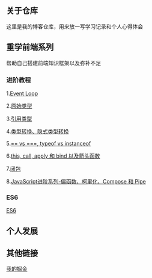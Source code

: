 ## 关于仓库

这里是我的博客仓库，用来放一写学习记录和个人心得体会

## 重学前端系列
帮助自己搭建前端知识框架以及弥补不足

### 进阶教程

1.[Event Loop](https://zhangyingcai.github.io/articles/18146.html)

2.[原始类型](https://zhangyingcai.github.io/articles/30131.html)

3.[引用类型](https://zhangyingcai.github.io/articles/20015.html)

4.[类型转换、隐式类型转换](https://zhangyingcai.github.io/articles/38075.html)

5.[== vs ===, typeof vs instanceof](https://zhangyingcai.github.io/articles/64439.html)

6.[this, call, apply 和 bind 以及箭头函数](https://zhangyingcai.github.io/articles/38128.html)

7.[闭包](https://zhangyingcai.github.io/articles/7415.html)

8.[JavaScript进阶系列-偏函数、柯里化、Compose 和 Pipe](https://zhangyingcai.github.io/articles/7919.html)

### ES6

[ES6](https://zhangyingcai.github.io/2019/01/17/es6/)


## 个人发展


## 其他链接

[我的掘金](https://juejin.im/user/5c22d25451882575f5604471/posts)

